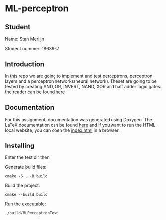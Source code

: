 # ML-perceptron

## Student

Name: Stan Merlijn

Student nummer: 1863967

## Introduction
In this repo we are going to implement and test perceptrons, perceptron layers and a perceptron networks(neural network). Theset are going to be tested by creating AND, OR, INVERT, NAND, XOR and half adder logic gates. the reader can be found [here](https://canvas.hu.nl/courses/44675/assignments/343528)

## Documentation
For this assignment, documentation was generated using Doxygen. 
The LaTeX documentation can be found [here](docs/latex/refman.pdf) and if you want to run the HTML local website, you can open the [index.html](docs/html/index.html) in a browser.

## Installing
Enter the test dir then

Generate build files:

```
cmake -S . -B build
```

Build the project:

```
cmake --build build
```

Run the executable:

```
./build/MLPerceptronTest
```
